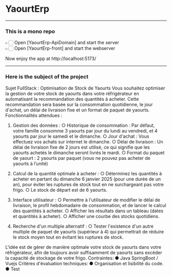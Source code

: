 # YaourtErp
___


### This is a mono repo
👉🏻 Open [YaourtErp-ApiDomain] and start the server<br>
👉🏻 Open [YaourtErp-front] and start the webserver

Now enjoy the app at http://localhost:5173/

___
### Here is the subject of the project
Sujet FullStack : Optimisation de Stock de Yaourts
Vous souhaitez optimiser la gestion de votre stock de yaourts dans votre réfrigérateur en
automatisant la recommandation des quantités à acheter. Cette recommandation sera basée
sur la consommation quotidienne, le jour d'achat, un délai de livraison fixe et un format de
paquet de yaourts.
Fonctionnalités attendues :
1. Gestion des données :
   ○ Historique de consommation : Par défaut, votre famille consomme 3 yaourts
   par jour du lundi au vendredi, et 4 yaourts par jour le samedi et le dimanche.
   ○ Jour d'achat : Vous effectuez vos achats sur internet le dimanche.
   ○ Délai de livraison : Un délai de livraison fixe de 2 jours est utilisé, ce qui signifie
   que les yaourts achetés le dimanche seront livrés le mardi.
   ○ Format du paquet de yaourt : 2 yaourts par paquet (vous ne pouvez pas acheter
   de yaourts à l’unité)

2. Calcul de la quantité optimale à acheter :
   ○ Déterminez les quantités à acheter en partant du dimanche 6 janvier 2025 (pour
   une durée de un an), pour éviter les ruptures de stock tout en ne surchargeant
   pas votre frigo.
   ○ Le stock de départ est de 6 yaourts.

3. Interface utilisateur :
   ○ Permettre à l'utilisateur de modifier le délai de livraison, le profil
   hebdomadaire de consommation, et de lancer le calcul des quantités à
   acheter.
   ○ Afficher les résultats dans un tableau (dates et quantités à acheter).
   ○ Afficher une courbe des stocks quotidiens.

4. Recherche d'un multiple alternatif :
   ○ Tester l'existence d'un autre multiple de paquet de yaourts (supérieur à 4) qui
   permettrait de réduire le stock moyen tout en évitant les ruptures de stock.

L'idée est de gérer de manière optimale votre stock de yaourts dans votre réfrigérateur, afin de
toujours avoir suffisamment de yaourts sans excéder la capacité de stockage de votre frigo.
Contraintes:
● Java SpringBoot / Vuejs
Critères d'évaluation techniques:
● Organisation et lisibilité du code.
● Test